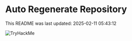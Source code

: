 # Auto Regenerate Repository

This README was last updated: 2025-02-11 05:43:12

 ![TryHackMe](https://tryhackme.com/badge/533634)